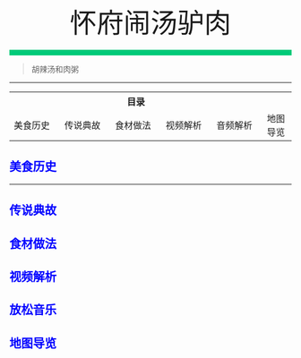<div align="center">
    <font face="黑体" size="8">怀府闹汤驴肉</font>
</div></br>
<div style="background-color: #00CA79;height: 10px"></div>

>胡辣汤和肉粥
---
<table style="border:none;">
    <tr>
        <th colspan="5"style="border:none;width: 850px">
            目录
        </th>
    </tr>
    <tr style="width: 500px; border:none;">
        <td style="border:none">
        美食历史
        </td>
        <td style="border:none">
        传说典故
        </td>
        <td style="border:none">
        食材做法
        </td>
        <td style="border:none">
        视频解析
        </td>
        <td style="border:none">
        音频解析
        </td>
        <td style="border:none">
        地图导览
        </td>
    </tr>
</table>

## <font color="blue">美食历史</font>

---
## <font color="blue">传说典故</font>
## <font color="blue">食材做法</font>
## <font color="blue">视频解析</font>
## <font color="blue">放松音乐</font>
## <font color="blue">地图导览</font>

<br>
<br>
<br>
<br>
<br>
